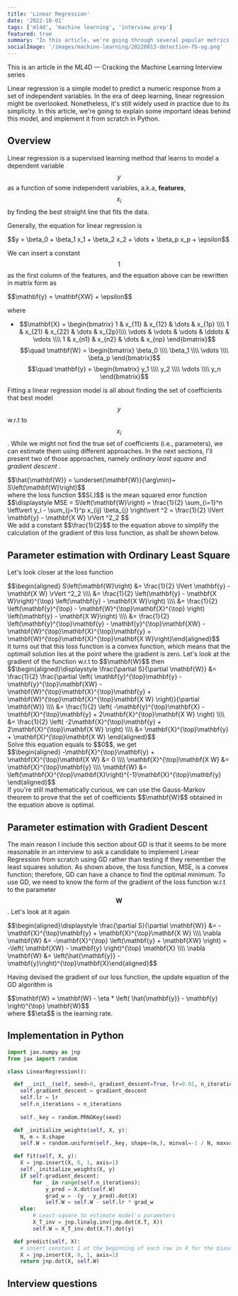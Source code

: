 ```yaml
---
title: 'Linear Regression'
date: '2022-10-01'
tags: ['ml4d', 'machine learning', 'interview prep']
featured: true
summary: "In this article, we're going through several popular metrics used to evaluate the performance of object detection models for images."
socialImage: '/images/machine-learning/20220813-detection-fb-og.png'
---
```


This is an article in the ML4D &mdash; Cracking the Machine Learning Interview series

Linear regression is a simple model to predict a numeric response from a set of independent variables. In the era of deep learning, linear regression might be overlooked. Nonetheless, it's still widely used in practice due to its simplicity. In this article, we're going to explain some important ideas behind this model, and implement it from scratch in Python.

## Overview
Linear regression is a supervised learning method that learns to model a dependent variable $$y$$ as a function of some independent variables, a.k.a, **features**, $$x_i$$ by finding the best straight line that fits the data.

Generally, the equation for linear regression is
<div class="block-equation">
  $$y = \beta_0 + \beta_1 x_1 + \beta_2 x_2 + \dots + \beta_p x_p + \epsilon$$
</div>

We can insert a constant $$1$$ as the first column of the features, and the equation above can be rewritten in matrix form as

<div class="block-equation">
  $$\mathbf{y} = \mathbf{XW} + \epsilon$$
</div>

where
* $$\mathbf{X} = \begin{bmatrix} 1 & x_{11} & x_{12} & \dots & x_{1p} \\\\ 1 & x_{21} & x_{22} & \dots & x_{2p}\\\\ \vdots & \vdots & \vdots & \ddots & \vdots \\\\ 1 & x_{n1} & x_{n2} & \dots & x_{np} \end{bmatrix}$$ $$\quad \mathbf{W} = \begin{bmatrix} \beta_0 \\\\ \beta_1 \\\\ \vdots \\\\ \beta_p \end{bmatrix}$$ $$\quad \mathbf{y} = \begin{bmatrix} y_1 \\\\ y_2 \\\\ \vdots \\\\ y_n \end{bmatrix}$$

Fitting a linear regression model is all about finding the set of coefficients that best model $$y$$ w.r.t to $$x_i$$. While we might not find the true set of coefficients (i.e., parameters), we can estimate them using different approaches. In the next sections, I'll present two of those approaches, namely _ordinary least square_ and _gradient descent_ .

<div class="block-equation">
  $$\hat{\mathbf{W}} = \underset{\mathbf{W}}{\arg\min}~ S\left(\mathbf{W}\right)$$
</div>
where the loss function $$S(.)$$ is the mean squared error function
<div class="block-equation">
  $$\displaystyle MSE = S\left(\mathbf{W}\right) = \frac{1}{2} \sum_{i=1}^n \left\vert y_i - \sum_{j=1}^p x_{ij} \beta_{j} \right\vert ^2 = \frac{1}{2} \lVert \mathbf{y} - \mathbf{X W} \rVert ^2_2 $$
</div>
We add a constant $$\frac{1}{2}$$ to the equation above to simplify the calculation of the gradient of this loss function, as shall be shown below.

## Parameter estimation with Ordinary Least Square
Let's look closer at the loss function
<div class="block-equation">
  $$\begin{aligned} S\left(\mathbf{W}\right) &= \frac{1}{2} \lVert \mathbf{y} - \mathbf{X W} \rVert ^2_2 \\\\ &= \frac{1}{2} \left(\mathbf{y} - \mathbf{X W}\right)^{\top} \left(\mathbf{y} - \mathbf{X W}\right) \\\\ &= \frac{1}{2} \left(\mathbf{y}^{\top} - \mathbf{W}^{\top}\mathbf{X}^{\top} \right) \left(\mathbf{y} - \mathbf{X W}\right) \\\\ &= \frac{1}{2} \left(\mathbf{y}^{\top}\mathbf{y} - \mathbf{y}^{\top}\mathbf{XW} - \mathbf{W}^{\top}\mathbf{X}^{\top}\mathbf{y} + \mathbf{W}^{\top}\mathbf{X}^{\top}\mathbf{X W}\right)\end{aligned}$$
</div>
It turns out that this loss function is a convex function, which means that the optimall solution lies at the point where the gradient is zero. Let's look at the gradient of the function w.r.t to $$\mathbf{W}$$ then
<div class="block-equation">
  $$\begin{aligned}\displaystyle \frac{\partial S}{\partial \mathbf{W}} &= \frac{1}{2} \frac{\partial \left( \mathbf{y}^{\top}\mathbf{y} - \mathbf{y}^{\top}\mathbf{XW} - \mathbf{W}^{\top}\mathbf{X}^{\top}\mathbf{y} + \mathbf{W}^{\top}\mathbf{X}^{\top}\mathbf{X W} \right)}{\partial \mathbf{W}} \\\\ &= \frac{1}{2} \left( -\mathbf{y}^{\top}\mathbf{X} - \mathbf{X}^{\top}\mathbf{y} + 2\mathbf{X}^{\top}\mathbf{X W} \right) \\\\ &= \frac{1}{2} \left( -2\mathbf{X}^{\top}\mathbf{y} + 2\mathbf{X}^{\top}\mathbf{X W} \right) \\\\ &=  \mathbf{X}^{\top}\mathbf{y} + \mathbf{X}^{\top}\mathbf{X W} \end{aligned}$$
</div>
Solve this equation equals to $$0$$, we get
<div class="block-equation">
  $$\begin{aligned} -\mathbf{X}^{\top}\mathbf{y} + \mathbf{X}^{\top}\mathbf{X W} &= 0 \\\\ \mathbf{X}^{\top}\mathbf{X W} &= \mathbf{X}^{\top}\mathbf{y} \\\\ \mathbf{W} &=  \left(\mathbf{X}^{\top}\mathbf{X}\right)^{-1}\mathbf{X}^{\top}\mathbf{y} \end{aligned}$$
</div>
If you're still mathematically curious, we can use the Gauss-Markov theorem to prove that the set of coefficients $$\mathbf{W}$$ obtained in the equation above is optimal.

## Parameter estimation with Gradient Descent
The main reason I include this section about GD is that it seems to be more reasonable in an interview to ask a candidate to implement Linear Regression from scratch using GD rather than testing if they remember the least squares solution.
As shown above, the loss function, MSE, is a convex function; therefore, GD can have a chance to find the optimal minimum. To use GD, we need to know the form of the gradient of the loss function w.r.t to the parameter $$\mathbf{W}$$. Let's look at it again

<div class="block-equation">
  $$\begin{aligned}\displaystyle \frac{\partial S}{\partial \mathbf{W}} &= -\mathbf{X}^{\top}\mathbf{y} + \mathbf{X}^{\top}\mathbf{X W} \\\\ \nabla \mathbf{W} &= -\mathbf{X}^{\top} \left(\mathbf{y} + \mathbf{XW} \right) = -\left( \mathbf{XW} - \mathbf{y} \right)^{\top} \mathbf{X} \\\\ \nabla \mathbf{W} &= \left(\hat{\mathbf{y}} - \mathbf{y}\right)^{\top}\mathbf{X}\end{aligned}$$
</div>

Having devised the gradient of our loss function, the update equation of the GD algorithm is
<div class="block-equation">
  $$\mathbf{W} = \mathbf{W} - \eta * \left( \hat{\mathbf{y}} - \mathbf{y} \right)^{\top} \mathbf{W}$$
</div>
where $$\eta$$ is the learning rate.

## Implementation in Python
```python
import jax.numpy as jnp
from jax import random

class LinearRegression():

  def __init__(self, seed=0, gradient_descent=True, lr=0.01, n_iterations=100):
    self.gradient_descent = gradient_descent
    self.lr = lr
    self.n_iterations = n_iterations
  
    self._key = random.PRNGKey(seed)

  def _initialize_weights(self, X, y):
    N, m = X.shape
    self.W = random.uniform(self._key, shape=(m,), minval=-1 / N, maxval=1 / N)

  def fit(self, X, y):
    X = jnp.insert(X, 0, 1, axis=1)
    self._initialize_weights(X, y)
    if self.gradient_descent:
        for _ in range(self.n_iterations):
            y_pred = X.dot(self.W)
            grad_w = -(y - y_pred).dot(X)
            self.W = self.W - self.lr * grad_w
    else:
        # Least-square to estimate model's parameters
        X_T_inv = jnp.linalg.inv(jnp.dot(X.T, X))
        self.W = X_T_inv.dot(X.T).dot(y)

  def predict(self, X):
    # insert constant 1 at the beginning of each row in X for the biases
    X = jnp.insert(X, 0, 1, axis=1)
    return jnp.dot(X, self.W)
```

## Interview questions